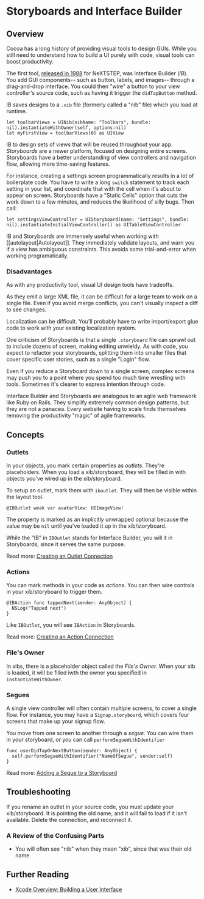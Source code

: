 # Storyboards and Interface Builder

## Overview

Cocoa has a long history of providing visual tools to design GUIs. While you still need to understand how to build a UI purely with code, visual tools can boost productivity.

The first tool, [released in 1988](http://vimeo.com/62618532) for NeXTSTEP, was Interface Builder (*IB*). You add GUI components-- such as button, labels, and images-- through a drag-and-drop interface. You could then "wire" a button to your view controller's source code, such as having it trigger the `didTapButton` method.

IB saves designs to a `.xib` file (formerly called a "nib" file) which you load at runtime.

```
let toolbarViews = UINib(nibName: "Toolbars", bundle: nil).instantiateWithOwner(self, options:nil)
let myFirstView = toolbarViews[0] as UIView
```

IB to design sets of views that will be reused throughout your app. *Storyboards* are a newer platform, focused on designing entire screens. Storyboards have a better understanding of view controllers and navigation flow, allowing more time-saving features.

For instance, creating a settings screen programmatically results in a lot of boilerplate code. You have to write a long `switch` statement to track each setting in your list, and coordinate that with the cell when it's about to appear on screen. Storyboards have a "Static Cells" option that cuts the work down to a few minutes, and reduces the likelihood of silly bugs. Then call:

```
let settingsViewController = UIStoryboard(name: "Settings", bundle: nil).instantiateInitialViewController() as UITableViewController
```

IB and Storyboards are immensely useful when working with [[autolayout|Autolayout]]. They immediately validate layouts, and warn you if a view has ambiguous constraints. This avoids some trial-and-error when working programatically.

### Disadvantages

As with any productivity tool, visual UI design tools have tradeoffs.

As they emit a large XML file, it can be difficult for a large team to work on a single file. Even if you avoid merge conflicts, you can't visually inspect a diff to see changes.

Localization can be difficult. You'll probably have to write import/export glue code to work with your existing localization system.

One criticism of Storyboards is that a single `.storyboard` file can sprawl out to include dozens of screen, making editing unwieldy. As with code, you expect to refactor your storyboards, splitting them into smaller files that cover specific user stories, such as a single "Login" flow.

Even if you reduce a Storyboard down to a single screen, complex screens may push you to a point where you spend too much time wrestling with tools. Sometimes it's clearer to express intention through code.

Interface Builder and Storyboards are analogous to an agile web framework like Ruby on Rails. They simplify extremely common design patterns, but they are not a panacea. Every website having to scale finds themselves removing the productivity "magic" of agile frameworks.

## Concepts

### Outlets

In your objects, you mark certain properties as *outlets*. They're placeholders. When you load a xib/storyboard, they will be filled in with objects you've wired up in the xib/storyboard.

To setup an outlet, mark them with `iboutlet`. They will then be visible within the layout tool.

```
@IBOutlet weak var avatarView: UIImageView!
```

The property is marked as an implicitly unwrapped optional because the value may be `nil` until you've loaded it up in the xib/storyboard.

While the "IB" in `IBOutlet` stands for Interface Builder, you will it in Storyboards, since it serves the same purpose.

Read more: [Creating an Outlet Connection](https://developer.apple.com/library/ios/recipes/xcode_help-interface_builder/articles-connections_bindings/CreatingOutlet.html)

### Actions

You can mark methods in your code as *actions*. You can then wire controls in your xib/storyboard to trigger them.

```
@IBAction func tappedNext(sender: AnyObject) {
  NSLog("Tapped next")
}
```

Like `IBOutlet`, you will see `IBAction` in Storyboards.

Read more: [Creating an Action Connection](https://developer.apple.com/library/ios/recipes/xcode_help-interface_builder/articles-connections_bindings/CreatingAction.html)

### File's Owner

In xibs, there is a placeholder object called the *File's Owner.* When your xib is loaded, it will be filled iwth the owner you specified in `instantiateWithOwner`.

### Segues

A single view controller will often contain multiple screens, to cover a single flow. For instance, you may have a `Signup.storyboard`, which covers four screens that make up your signup flow.

You move from one screen to another through a *segue*. You can wire them in your storyboard, or you can call `performSegueWithIdentifier`

```
func userDidTapOnNextButton(sender: AnyObject) {
  self.performSegueWithIdentifier("NameOfSegue", sender:self)
}

```

Read more: [Adding a Segue to a Storyboard](https://developer.apple.com/library/ios/recipes/xcode_help-interface_builder/articles-storyboard/StoryboardSegue.html)


## Troubleshooting

If you rename an outlet in your source code, you must update your xib/storyboard. It is pointing the old name, and it will fail to load if it isn't available. Delete the connection, and reconnect it.

### A Review of the Confusing Parts

* You will often see "nib" when they mean "xib", since that was their old name

## Further Reading

* [Xcode Overview: Building a User Interface](https://developer.apple.com/library/ios/documentation/ToolsLanguages/Conceptual/Xcode_Overview/Edit_User_Interfaces/edit_user_interface.html)